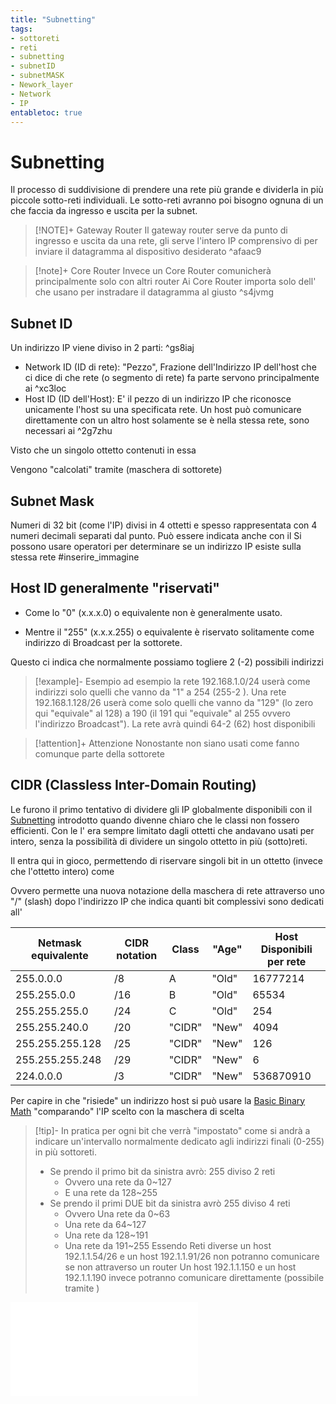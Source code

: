 ```yaml
---
title: "Subnetting"
tags:
- sottoreti
- reti
- subnetting
- subnetID
- subnetMASK
- Nework_layer
- Network
- IP 
entabletoc: true
---
```


# Subnetting
Il processo di suddivisione di prendere una rete più grande e dividerla in più piccole sotto-reti individuali. Le sotto-reti  avranno poi bisogno ognuna di un [](Studio/It%20Support/Bits%20and%20Bytes%20of%20Networking/Subnetting.md#^afaac9%7CGateway%20Router) che faccia da ingresso e uscita per la subnet. 

>[!NOTE]+ Gateway Router
>Il gateway router serve da punto di ingresso e uscita da una rete, gli serve l'intero IP comprensivo di [](Studio/It%20Support/Bits%20and%20Bytes%20of%20Networking/Subnetting.md#^2g7zhu%7CID%20HOST) per inviare il datagramma al dispositivo desiderato
^afaac9

>[!note]+ Core Router
>Invece un Core Router comunicherà principalmente solo con altri router
>Ai Core Router importa solo dell'[](Studio/It%20Support/Bits%20and%20Bytes%20of%20Networking/Subnetting.md#^xc3loc%7CID%20di%20Rete) che usano per instradare il datagramma al  giusto [](Studio/It%20Support/Bits%20and%20Bytes%20of%20Networking/Subnetting.md#^afaac9%7CGateway%20Router) ^s4jvmg

## Subnet ID
Un indirizzo IP viene diviso in 2 parti: ^gs8iaj
- Network ID (ID di rete): "Pezzo", Frazione dell'Indirizzo IP dell'host che ci dice di che rete (o segmento di rete) fa parte servono principalmente ai [](Studio/It%20Support/Bits%20and%20Bytes%20of%20Networking/Subnetting.md#^s4jvmg%7CCore%20Routers) ^xc3loc
- Host ID (ID dell'Host): E' il pezzo di un indirizzo IP che riconosce unicamente l'host su una specificata rete. Un host può comunicare direttamente con un altro host solamente se è nella stessa rete, sono necessari ai [](Studio/It%20Support/Bits%20and%20Bytes%20of%20Networking/Subnetting.md#^afaac9%7CGateway%20Router) ^2g7zhu

Visto che un singolo ottetto [](Studio/It%20Support/Bits%20and%20Bytes%20of%20Networking/Subnetting.md#^2g7zhu%7CID%20HOST) contenuti in essa

Vengono "calcolati" tramite [](Studio/It%20Support/Bits%20and%20Bytes%20of%20Networking/Subnetting.md#Subnet%20Mask%7CSubnet%20Mask) (maschera di sottorete)

## Subnet Mask
Numeri di 32 bit (come l'IP) divisi in 4 ottetti e spesso rappresentata con 4 numeri decimali separati dal punto.
Può essere indicata anche con il [](Studio/It%20Support/Bits%20and%20Bytes%20of%20Networking/Subnetting.md#CIDR%20(Classless%20Inter-Domain%20Routing)%7CCIDR)
Si possono usare operatori [](Studio/It%20Support/Bits%20and%20Bytes%20of%20Networking/Basic%20Binary%20Math.md#Operatore%20AND%7CAND) per determinare se un indirizzo IP esiste sulla stessa rete
#inserire_immagine 

## Host ID generalmente "riservati"
- Come [](Studio/It%20Support/Bits%20and%20Bytes%20of%20Networking/Subnetting.md#^2g7zhu%7CHOST%20ID) lo "0" (x.x.x.0) o equivalente non è generalmente usato.

- Mentre il "255" (x.x.x.255) o equivalente è riservato solitamente come indirizzo di Broadcast per la sottorete.

Questo ci indica che normalmente possiamo togliere 2 (-2) possibili indirizzi [](Studio/It%20Support/Bits%20and%20Bytes%20of%20Networking/Subnetting.md#^2g7zhu%7CHOST) 
>[!example]- Esempio
ad esempio la rete 192.168.1.0/24 userà come indirizzi [](Studio/It%20Support/Bits%20and%20Bytes%20of%20Networking/Subnetting.md#^2g7zhu%7CHOST) solo quelli che vanno da "1" a 254 (255-2 ).
Una rete 192.168.1.128/26 userà come [](Studio/It%20Support/Bits%20and%20Bytes%20of%20Networking/Subnetting.md#^2g7zhu%7CHOST) solo quelli che vanno da "129" (lo zero qui "equivale" al 128) a 190  (il 191 qui "equivale" al 255 ovvero l'indirizzo Broadcast"). La rete avrà quindi 64-2 (62) host disponibili

>[!attention]+ Attenzione
>Nonostante non siano usati come [](Studio/It%20Support/Bits%20and%20Bytes%20of%20Networking/Subnetting.md#^2g7zhu%7CHOST%20ID) fanno comunque parte della  sottorete


## CIDR (Classless Inter-Domain Routing)
Le [](Studio/It%20Support/Bits%20and%20Bytes%20of%20Networking/Network%20Layer.md#Classi%20di%20Indirizzi%20IP%20IP%20Address%20classes%7CClassi%20di%20Indirizzi%20IP) furono il primo tentativo di dividere gli IP globalmente disponibili con il [Subnetting](Studio/It%20Support/Bits%20and%20Bytes%20of%20Networking/Subnetting.md) introdotto quando divenne chiaro che le classi non fossero efficienti. 
Con le [](Studio/It%20Support/Bits%20and%20Bytes%20of%20Networking/Network%20Layer.md#Classi%20di%20Indirizzi%20IP%20IP%20Address%20classes%7CClassi%20di%20Indirizzi%20IP) l'[](Studio/It%20Support/Bits%20and%20Bytes%20of%20Networking/Subnetting.md#^xc3loc%7CID%20di%20Rete) era sempre limitato dagli ottetti che andavano usati per intero, senza la possibilità di dividere un singolo ottetto in più (sotto)reti. 

Il [](Studio/It%20Support/Bits%20and%20Bytes%20of%20Networking/Subnetting.md#CIDR%20(Classless%20Inter-Domain%20Routing)%7CCIDR) entra qui in gioco, permettendo di riservare singoli bit in un ottetto (invece che l'ottetto intero) come [](Studio/It%20Support/Bits%20and%20Bytes%20of%20Networking/Subnetting.md#^xc3loc%7CID%20di%20Rete)

Ovvero permette una nuova notazione della maschera di rete attraverso uno "/" (slash) dopo l'indirizzo IP che indica quanti bit complessivi sono dedicati all'[](Studio/It%20Support/Bits%20and%20Bytes%20of%20Networking/Subnetting.md#^xc3loc%7CID%20di%20Rete)

| Netmask equivalente | CIDR notation | Class  | "Age" | Host Disponibili per rete |
| ------------------- | ------------- | ------ | ----- | ------------------------- |
| 255.0.0.0           | /8            | A      | "Old" | 16777214                  | 
| 255.255.0.0         | /16           | B      | "Old" | 65534                     |
| 255.255.255.0       | /24           | C      | "Old" | 254                       |
| 255.255.240.0       | /20           | "CIDR" | "New" | 4094                      |
| 255.255.255.128     | /25           | "CIDR" | "New" | 126                       |
| 255.255.255.248     | /29           | "CIDR" | "New" | 6                         |
| 224.0.0.0           | /3            | "CIDR" | "New" | 536870910                 |

Per capire in che [](Studio/It%20Support/Bits%20and%20Bytes%20of%20Networking/Subnetting.md#^xc3loc%7CID%20di%20Rete) "risiede" un indirizzo host si può usare la [Basic Binary Math](Studio/It%20Support/Bits%20and%20Bytes%20of%20Networking/Basic%20Binary%20Math.md) "comparando" l'IP scelto con la maschera di [](Studio/It%20Support/Bits%20and%20Bytes%20of%20Networking/Subnetting.md#Subnet%20Mask%7Cmaschera%20di%20sottorete) scelta
>[!tip]-
>In pratica per ogni bit che verrà "impostato" come [](Studio/It%20Support/Bits%20and%20Bytes%20of%20Networking/Subnetting.md#^xc3loc%7CID%20di%20Rete) si andrà a indicare un'intervallo normalmente dedicato agli indirizzi finali (0-255) in più sottoreti.
> - Se prendo il primo bit da sinistra avrò: 255 diviso 2 reti
> 	- Ovvero una rete da 0~127
> 	- E una rete da 128~255
> - Se prendo il primi DUE bit da sinistra avrò 255 diviso 4 reti
> 	- Ovvero Una rete da 0~63
> 	- Una rete da 64~127
> 	- Una rete da 128~191
> 	- Una rete da 191~255
> Essendo Reti diverse un host 192.1.1.54/26 e un host 192.1.1.91/26 non potranno comunicare se non attraverso un router
> Un host 192.1.1.150 e un host 192.1.1.190 invece potranno comunicare direttamente (possibile tramite [](Studio/It%20Support/Bits%20and%20Bytes%20of%20Networking/Alcuni%20Dispositivi%20di%20Rete.md#Switch%7C%20Switch))

![Demarcation Point](Studio/It%20Support/Bits%20and%20Bytes%20of%20Networking/Demarcation%20Point.md)